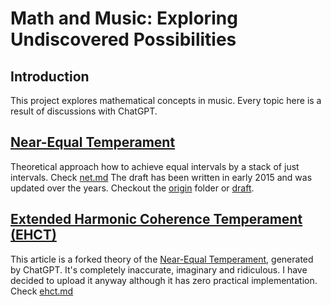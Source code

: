 # Math and Music: Exploring Undiscovered Possibilities

## Introduction
This project explores mathematical concepts in music. Every topic here is a result of discussions with ChatGPT.

## [Near-Equal Temperament](https://github.com/ourshell/math-and-music/blob/main/net.md)
Theoretical approach how to achieve equal intervals by a stack of just intervals. Check [net.md](https://github.com/ourshell/math-and-music/blob/main/net.md)
The draft has been written in early 2015 and was updated over the years. Checkout the [origin](https://github.com/ourshell/math-and-music/tree/main/origin) folder or [draft](https://github.com/ourshell/math-and-music/blob/main/origin/Near-Equal%20Temperament.pdf).

## [Extended Harmonic Coherence Temperament (EHCT)](https://github.com/ourshell/math-and-music/blob/main/ehct.md)
This article is a forked theory of the [Near-Equal Temperament](https://github.com/ourshell/math-and-music/blob/main/net.md), generated by ChatGPT. It's completely inaccurate, imaginary and ridiculous. I have decided to upload it anyway although it has zero practical implementation. Check [ehct.md](https://github.com/ourshell/math-and-music/blob/main/ehct.md)
